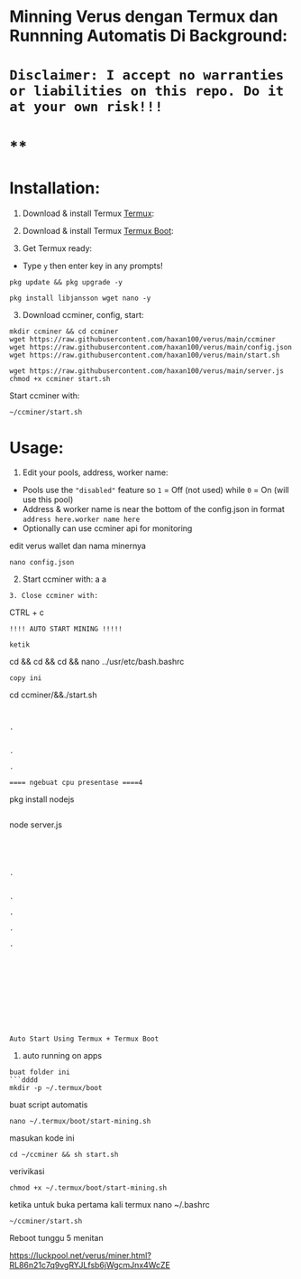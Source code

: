 # Minning Verus dengan Termux dan Runnning Automatis Di Background:

# **`Disclaimer: I accept no warranties or liabilities on this repo. Do it at your own risk!!!`**

# **

# Installation:
1. Download & install Termux [Termux](https://f-droid.org/repo/com.termux_1000.apk):

2. Download & install Termux [Termux Boot](https://f-droid.org/repo/com.termux.boot_1000.apk):


3. Get Termux ready:
- Type `y` then enter key in any prompts!
```
pkg update && pkg upgrade -y
```
```
pkg install libjansson wget nano -y
```
3. Download ccminer, config, start:
``` 8iiiiiiii.
mkdir ccminer && cd ccminer
wget https://raw.githubusercontent.com/haxan100/verus/main/ccminer
wget https://raw.githubusercontent.com/haxan100/verus/main/config.json
wget https://raw.githubusercontent.com/haxan100/verus/main/start.sh

wget https://raw.githubusercontent.com/haxan100/verus/main/server.js
chmod +x ccminer start.sh
```
Start ccminer with:
```
~/ccminer/start.sh
```
# Usage:

1. Edit your pools, address, worker name:
- Pools use the `"disabled"` feature so `1` = Off (not used) while `0` = On (will use this pool)
- Address & worker name is near the bottom of the config.json in format `address here.worker name here`
- Optionally can use ccminer api for monitoring


edit verus wallet dan nama minernya
```
nano config.json
```
2. Start ccminer with:
a
a
```
3. Close ccminer with:
```
CTRL + c

```
!!!! AUTO START MINING !!!!!

ketik 

```
cd && cd && cd && nano ../usr/etc/bash.bashrc
```
copy ini
```
cd ccminer/&&./start.sh
```


.


.

.

==== ngebuat cpu presentase ====4

```

pkg install nodejs

```
```
node server.js
```




.


.

.

.

.











Auto Start Using Termux + Termux Boot
```
1. auto running on apps
```
buat folder ini
```dddd
mkdir -p ~/.termux/boot
```
buat script automatis
```
nano ~/.termux/boot/start-mining.sh
```
masukan kode ini
```
cd ~/ccminer && sh start.sh
```
verivikasi  
```
chmod +x ~/.termux/boot/start-mining.sh
```
ketika untuk buka pertama kali termux 
nano ~/.bashrc

```
~/ccminer/start.sh
```

Reboot 
tunggu 5 menitan

https://luckpool.net/verus/miner.html?RL86n21c7q9vgRYJLfsb6jWgcmJnx4WcZE

